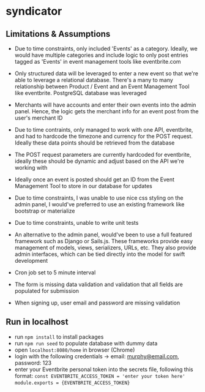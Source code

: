 # syndicator

## Limitations & Assumptions
- Due to time constraints, only included 'Events' as a category. Ideally, we would have multiple categories and include logic to only post entries tagged as 'Events' in event management tools like eventbrite.com

- Only structured data will be leveraged to enter a new event so that we're able to leverage a relational database. There's a many to many relationship between Product / Event and an Event Management Tool like eventbrite. PostgreSQL database was leveraged

- Merchants will have accounts and enter their own events into the admin panel. Hence, the logic gets the merchant info for an event post from the user's merchant ID

- Due to time contraints, only managed to work with one API, eventbrite, and had to hardcode the timezone and currency for the POST request. Ideally these data points should be retrieved from the database

- The POST request parameters are currently hardcoded for eventbrite, ideally these should be dynamic and adjust based on the API we're working with

- Ideally once an event is posted should get an ID from the Event Management Tool to store in our database for updates

- Due to time constraints, I was unable to use nice css styling on the admin panel, I would've preferred to use an existing framework like bootstrap or materialize

- Due to time constraints, unable to write unit tests

- An alternative to the admin panel, would've been to use a full featured framework such as Django or Sails.js. These frameworks provide easy management of models, views, serializers, URLs, etc. They also provide admin interfaces, which can be tied directly into the model for swift development

- Cron job set to 5 minute interval

- The form is missing data validation and validation that all fields are populated for submission

- When signing up, user email and password are missing validation

## Run in localhost
- run `npm install` to install packages
- run `npm run seed` to populate database with dummy data
- open `localhost:8080/home` in browser (Chrome)
- login with the following credentials -> email: murphy@email.com, password: 123
- enter your Eventbrite personal token into the secrets file, following this format: 
            `const EVENTBRITE_ACCESS_TOKEN = 'enter your token here'`
            `module.exports = {EVENTBRITE_ACCESS_TOKEN}`
